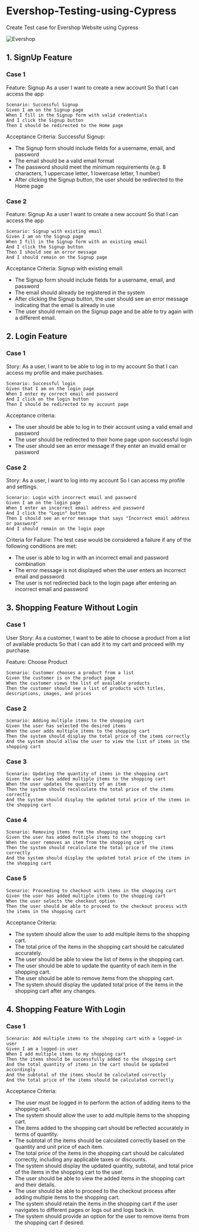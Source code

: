 # Evershop-Testing-using-Cypress

Create Test case for Evershop Website using Cypress

![Evershop]([url_gambar](https://drive.google.com/file/d/1oEhDrcDVPLp3COAxOF30TZ5Qw6CelKet/view?usp=sharing))



## 1.	SignUp Feature


### Case 1

Feature: Signup
  As a user
  I want to create a new account
  So that I can access the app

    Scenario: Successful Signup
    Given I am on the Signup page
    When I fill in the Signup form with valid credentials
    And I click the Signup button
    Then I should be redirected to the Home page

Acceptance Criteria:
Successful Signup:
- The Signup form should include fields for a username, email, and password
- The email should be a valid email format
- The password should meet the minimum requirements (e.g. 8 characters, 1 uppercase letter, 1 lowercase letter, 1 number)
- After clicking the Signup button, the user should be redirected to the Home page


### Case 2

Feature: Signup
  As a user
  I want to create a new account
  So that I can access the app

    Scenario: Signup with existing email
    Given I am on the Signup page
    When I fill in the Signup form with an existing email
    And I click the Signup button
    Then I should see an error message
    And I should remain on the Signup page

  Acceptance Criteria:
  Signup with existing email:
- The Signup form should include fields for a username, email, and password
- The email should already be registered in the system
- After clicking the Signup button, the user should see an error message indicating that the email is already in use
- The user should remain on the Signup page and be able to try again with a different email.



## 2.	Login Feature


### Case 1

Story: 
  As a user, 
  I want to be able to log in to my account 
  So that I can access my profile and make purchases.

    Scenario: Successful login
    Given that I am on the login page
    When I enter my correct email and password
    And I click on the login button
    Then I should be redirected to my account page

Acceptance criteria:
- The user should be able to log in to their account using a valid email and password
- The user should be redirected to their home page upon successful login
- The user should see an error message if they enter an invalid email or password


### Case 2

Story: 
  As a user, 
  I want to log into my account 
  So I can access my profile and settings.

    Scenario: Login with incorrect email and password
    Given I am on the login page
    When I enter an incorrect email address and password
    And I click the "Login" button
    Then I should see an error message that says "Incorrect email address or password"
    And I should remain on the login page

Criteria for Failure: The test case would be considered a failure if any of the following conditions are met:
- The user is able to log in with an incorrect email and password combination
- The error message is not displayed when the user enters an incorrect email and password
- The user is not redirected back to the login page after entering an incorrect email and password



## 3.	Shopping Feature Without Login


### Case 1

  User Story: 
  As a customer, 
  I want to be able to choose a product from a list of available products 
  So that I can add it to my cart and proceed with my purchase.

  Feature: Choose Product

    Scenario: Customer chooses a product from a list
    Given the customer is on the product page
    When the customer views the list of available products
    Then the customer should see a list of products with titles, descriptions, images, and prices


### Case 2

    Scenario: Adding multiple items to the shopping cart
    Given the user has selected the desired items
    When the user adds multiple items to the shopping cart
    Then the system should display the total price of the items correctly
    And the system should allow the user to view the list of items in the shopping cart


### Case 3

    Scenario: Updating the quantity of items in the shopping cart
    Given the user has added multiple items to the shopping cart
    When the user updates the quantity of an item
    Then the system should recalculate the total price of the items correctly
    And the system should display the updated total price of the items in the shopping cart


### Case 4

    Scenario: Removing items from the shopping cart
    Given the user has added multiple items to the shopping cart
    When the user removes an item from the shopping cart
    Then the system should recalculate the total price of the items correctly
    And the system should display the updated total price of the items in the shopping cart


### Case 5

    Scenario: Proceeding to checkout with items in the shopping cart
    Given the user has added multiple items to the shopping cart
    When the user selects the checkout option
    Then the user should be able to proceed to the checkout process with the items in the shopping cart


Acceptance Criteria:
- The system should allow the user to add multiple items to the shopping cart.
- The total price of the items in the shopping cart should be calculated accurately.
- The user should be able to view the list of items in the shopping cart.
- The user should be able to update the quantity of each item in the shopping cart.
- The user should be able to remove items from the shopping cart.
- The system should display the updated total price of the items in the shopping cart after any changes.



## 4.	Shopping Feature With Login


### Case 1

    Scenario: Add multiple items to the shopping cart with a logged-in user
    Given I am a logged-in user
    When I add multiple items to my shopping cart
    Then the items should be successfully added to the shopping cart
    And the total quantity of items in the cart should be updated accordingly
    And the subtotal of the items should be calculated correctly
    And the total price of the items should be calculated correctly

Acceptance Criteria:
- The user must be logged in to perform the action of adding items to the shopping cart.
- The system should allow the user to add multiple items to the shopping cart.
- The items added to the shopping cart should be reflected accurately in terms of quantity.
- The subtotal of the items should be calculated correctly based on the quantity and unit price of each item.
- The total price of the items in the shopping cart should be calculated correctly, including any applicable taxes or discounts.
- The system should display the updated quantity, subtotal, and total price of the items in the shopping cart to the user.
- The user should be able to view the added items in the shopping cart and their details.
- The user should be able to proceed to the checkout process after adding multiple items to the shopping cart.
- The system should retain the items in the shopping cart if the user navigates to different pages or logs out and logs back in.
- The system should provide an option for the user to remove items from the shopping cart if desired.

